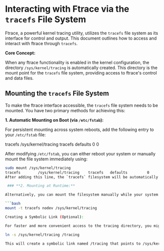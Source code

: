 # Interacting with Ftrace via the `tracefs` File System

Ftrace, a powerful kernel tracing utility, utilizes the `tracefs` file system as its interface for control and output. This document outlines how to access and interact with ftrace through `tracefs`.

**Core Concept:**

When any ftrace functionality is enabled in the kernel configuration, the directory `/sys/kernel/tracing` is automatically created. This directory is the mount point for the `tracefs` file system, providing access to ftrace's control and data files.

## Mounting the `tracefs` File System

To make the ftrace interface accessible, the `tracefs` file system needs to be mounted. You have two primary methods for achieving this:

**1. Automatic Mounting on Boot (via `/etc/fstab`):**

   For persistent mounting across system reboots, add the following entry to your `/etc/fstab` file:

tracefs /sys/kernel/tracing tracefs defaults 0 0

After modifying `/etc/fstab`, you can either reboot your system or manually mount the file system immediately using:

```bash
sudo mount /sys/kernel/tracing
tracefs        /sys/kernel/tracing    tracefs   defaults         0       0
After adding this line, the `tracefs` filesystem will be automatically mounted at `/sys/kernel/tracing` each time your system boots.

 ### **2. Mounting at Runtime:**

Alternatively, you can mount the filesystem manually while your system is running using the following command:

```bash
mount -t tracefs nodev /sys/kernel/tracing

Creating a Symbolic Link (Optional):

For faster and more convenient access to the tracing directory, you might consider creating a symbolic link:

ln -s /sys/kernel/tracing /tracing

This will create a symbolic link named /tracing that points to /sys/kernel/tracing, allowing you to navigate to the tracing files more quickly.
